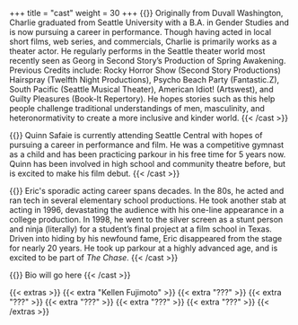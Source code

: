 +++
title = "cast"
weight = 30
+++
{{<cast name="Charlie Chittenden" character="Alex" headshot="charlie.jpg">}}
Originally from Duvall Washington, Charlie graduated from Seattle University
with a B.A. in Gender Studies and is now pursuing a career in performance.
Though having acted in local short films, web series, and commercials,
Charlie is primarily works as a theater actor. He regularly performs in the
Seattle theater world most recently seen as Georg in Second Story’s Production of
Spring Awakening. Previous Credits include: Rocky Horror Show (Second Story
Productions) Hairspray (Twelfth Night Productions), Psycho Beach Party
(Fantastic.Z), South Pacific (Seattle Musical Theater), American Idiot!
(Artswest), and Guilty Pleasures (Book-It Repertory). He hopes stories such as
this help people challenge traditional understandings of men, masculinity, and
heteronormativity to create a more inclusive and kinder world.
{{< /cast >}}

{{<cast name="Quinn Safaie" character="Jason" headshot="quinn.jpg">}}
Quinn Safaie is currently attending Seattle Central with hopes of pursuing a
career in performance and film. He was a competitive gymnast as a child and
has been practicing parkour in his free time for 5 years now. Quinn has been
involved in high school and community theatre before, but is excited to make his
film debut.
{{< /cast >}}

{{<cast name="Eric Jusino" character="Daniel" headshot="daniel.png">}}
Eric's sporadic acting career spans decades. In the 80s, he acted and ran tech in several elementary school productions. He took another stab at acting in 1996, devastating the audience with his one-line appearance in a college production. In 1998, he went to the silver screen as a stunt person and ninja (literally) for a student’s final project at a film school in Texas. Driven into hiding by his newfound fame, Eric disappeared from the stage for nearly 20 years. He took up parkour at a highly advanced age, and is excited to be part of <i>The Chase</i>.
{{< /cast >}}

{{<cast name="???" character="Linda" headshot="???.png">}}
Bio will go here
{{< /cast >}}

{{< extras >}}
{{< extra "Kellen Fujimoto" >}}
{{< extra "???" >}}
{{< extra "???" >}}
{{< extra "???" >}}
{{< extra "???" >}}
{{< extra "???" >}}
{{< /extras >}}
